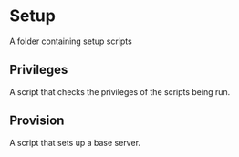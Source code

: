 # Setup
A folder containing setup scripts

## Privileges
A script that checks the privileges of the scripts being run.

## Provision
A script that sets up a base server.
